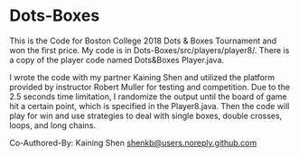 # Dots-Boxes
This is the Code for Boston College 2018 Dots & Boxes Tournament and won the first price. My code is in Dots-Boxes/src/players/player8/. There is a copy of the player code named Dots&Boxes Player.java.

I wrote the code with my partner Kaining Shen and utilized the platform provided by instructor Robert Muller for testing and competition. Due to the 2.5 seconds time limitation, I randomize the output until the board of game hit a certain point, which is specified in the Player8.java. Then the code will play for win and use strategies to deal with single boxes, double crosses, loops, and long chains.

Co-Authored-By: Kaining Shen <shenkb@users.noreply.github.com>
